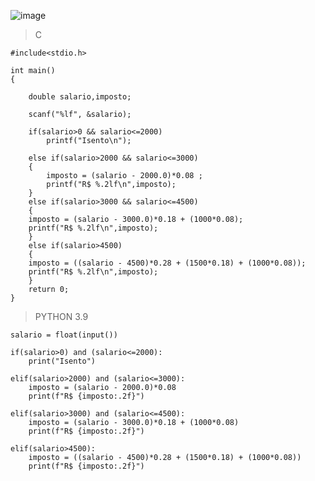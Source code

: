 ![image](https://github.com/lufffe/Beecrowd/assets/90646635/5db99fd6-588c-4a21-a139-199fe6ff6f22)

>C

	#include<stdio.h>

	int main()
	{

		double salario,imposto;

		scanf("%lf", &salario);

	    if(salario>0 && salario<=2000)
		    printf("Isento\n");

	    else if(salario>2000 && salario<=3000)
	    {
		    imposto = (salario - 2000.0)*0.08 ;
		    printf("R$ %.2lf\n",imposto);
	    }
	    else if(salario>3000 && salario<=4500)
	    {
		imposto = (salario - 3000.0)*0.18 + (1000*0.08);
		printf("R$ %.2lf\n",imposto);
	    }
	    else if(salario>4500)
	    {
		imposto = ((salario - 4500)*0.28 + (1500*0.18) + (1000*0.08));
		printf("R$ %.2lf\n",imposto);
	    }
		return 0;
	}

>PYTHON 3.9 

	salario = float(input())

	if(salario>0) and (salario<=2000):
	    print("Isento")

	elif(salario>2000) and (salario<=3000):
	    imposto = (salario - 2000.0)*0.08
	    print(f"R$ {imposto:.2f}")

	elif(salario>3000) and (salario<=4500):
	    imposto = (salario - 3000.0)*0.18 + (1000*0.08)
	    print(f"R$ {imposto:.2f}")

	elif(salario>4500):
	    imposto = ((salario - 4500)*0.28 + (1500*0.18) + (1000*0.08))
	    print(f"R$ {imposto:.2f}")
